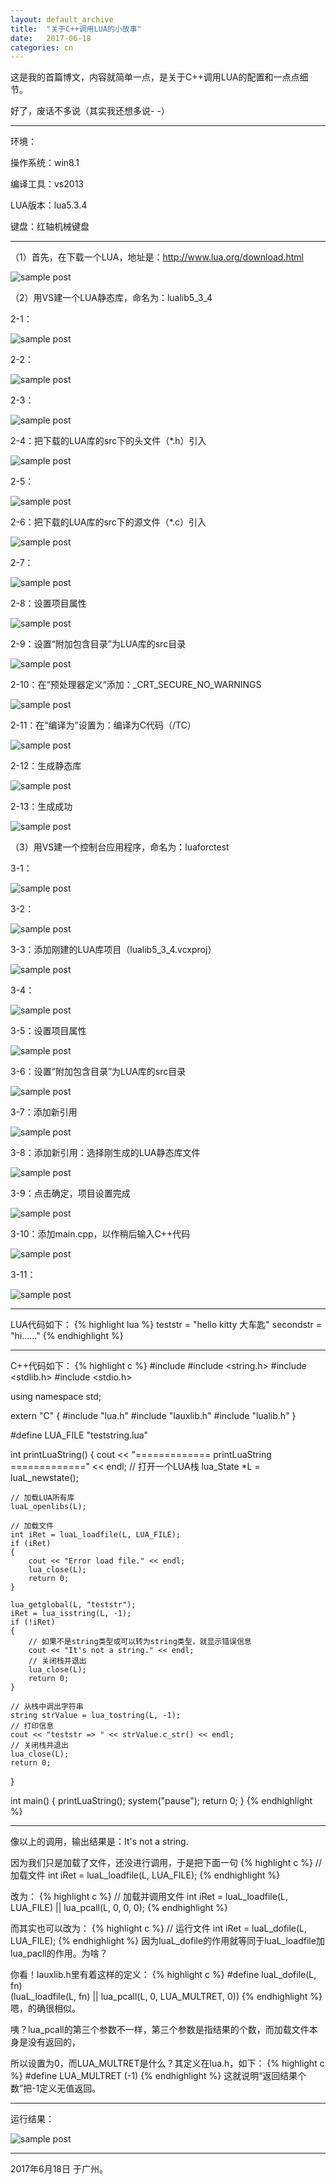 ```yaml
---
layout: default_archive
title:  "关于C++调用LUA的小故事"
date:   2017-06-18
categories: cn
---
```

这是我的首篇博文，内容就简单一点，是关于C++调用LUA的配置和一点点细节。

好了，废话不多说（其实我还想多说- -）

----------------------------------------------------------------------------------------

环境：

操作系统：win8.1

编译工具：vs2013

LUA版本：lua5.3.4

键盘：红轴机械键盘

----------------------------------------------------------------------------------------

（1）首先，在下载一个LUA，地址是：http://www.lua.org/download.html

![sample post]({{site.baseurl}}/images/image-blog-1/clipboard-1.png)


（2）用VS建一个LUA静态库，命名为：lualib5_3_4

2-1：

![sample post]({{site.baseurl}}/images/image-blog-1/clipboard-2.png)


2-2：

![sample post]({{site.baseurl}}/images/image-blog-1/clipboard-3.png)


2-3：

![sample post]({{site.baseurl}}/images/image-blog-1/clipboard-4.png)


2-4：把下载的LUA库的src下的头文件（*.h）引入

![sample post]({{site.baseurl}}/images/image-blog-1/clipboard-5.png)


2-5：

![sample post]({{site.baseurl}}/images/image-blog-1/clipboard-6.png)


2-6：把下载的LUA库的src下的源文件（*.c）引入

![sample post]({{site.baseurl}}/images/image-blog-1/clipboard-7.png)


2-7：

![sample post]({{site.baseurl}}/images/image-blog-1/clipboard-8.png)


2-8：设置项目属性

![sample post]({{site.baseurl}}/images/image-blog-1/clipboard-9.png)


2-9：设置“附加包含目录”为LUA库的src目录

![sample post]({{site.baseurl}}/images/image-blog-1/clipboard-10.png)


2-10：在“预处理器定义”添加：_CRT_SECURE_NO_WARNINGS

![sample post]({{site.baseurl}}/images/image-blog-1/clipboard-11.png)


2-11：在“编译为”设置为：编译为C代码（/TC）

![sample post]({{site.baseurl}}/images/image-blog-1/clipboard-12.png)


2-12：生成静态库

![sample post]({{site.baseurl}}/images/image-blog-1/clipboard-13.png)


2-13：生成成功

![sample post]({{site.baseurl}}/images/image-blog-1/clipboard-14.png)


（3）用VS建一个控制台应用程序，命名为：luaforctest

3-1：

![sample post]({{site.baseurl}}/images/image-blog-1/clipboard-15.png)


3-2：

![sample post]({{site.baseurl}}/images/image-blog-1/clipboard-16.png)


3-3：添加刚建的LUA库项目（lualib5_3_4.vcxproj）

![sample post]({{site.baseurl}}/images/image-blog-1/clipboard-17.png)


3-4：

![sample post]({{site.baseurl}}/images/image-blog-1/clipboard-18.png)


3-5：设置项目属性

![sample post]({{site.baseurl}}/images/image-blog-1/clipboard-19.png)


3-6：设置“附加包含目录”为LUA库的src目录

![sample post]({{site.baseurl}}/images/image-blog-1/clipboard-20.png)


3-7：添加新引用

![sample post]({{site.baseurl}}/images/image-blog-1/clipboard-21.png)


3-8：添加新引用：选择刚生成的LUA静态库文件

![sample post]({{site.baseurl}}/images/image-blog-1/clipboard-22.png)


3-9：点击确定，项目设置完成

![sample post]({{site.baseurl}}/images/image-blog-1/clipboard-23.png)


3-10：添加main.cpp，以作稍后输入C++代码

![sample post]({{site.baseurl}}/images/image-blog-1/clipboard-24.png)


3-11：

![sample post]({{site.baseurl}}/images/image-blog-1/clipboard-25.png)

----------------------------------------------------------------------------------------

LUA代码如下：
{% highlight lua %}
teststr = "hello kitty 大车匙"
secondstr =  "hi......"
{% endhighlight %}

----------------------------------------------------------------------------------------

C++代码如下：
{% highlight c %}
#include <iostream>
#include <string.h>
#include <stdlib.h>
#include <stdio.h>

using namespace std;

extern "C"
{
#include "lua.h"
#include "lauxlib.h"
#include "lualib.h"
}

#define LUA_FILE "teststring.lua"

int printLuaString()
{
	cout << "============= printLuaString =============" << endl;
	// 打开一个LUA栈
	lua_State *L = luaL_newstate();

	// 加载LUA所有库
	luaL_openlibs(L);

	// 加载文件
	int iRet = luaL_loadfile(L, LUA_FILE);
	if (iRet)
	{
		cout << "Error load file." << endl;
		lua_close(L);
		return 0;
	}
	
	lua_getglobal(L, "teststr");
	iRet = lua_isstring(L, -1);
	if (!iRet)
	{
		// 如果不是string类型或可以转为string类型，就显示错误信息
		cout << "It's not a string." << endl;
		// 关闭栈并退出
		lua_close(L);
		return 0;
	}

	// 从栈中调出字符串
	string strValue = lua_tostring(L, -1);
	// 打印信息
	cout << "teststr => " << strValue.c_str() << endl;
	// 关闭栈并退出
	lua_close(L);
	return 0;
}

int main()
{
	printLuaString();
	system("pause");
	return 0;
}
{% endhighlight %}

----------------------------------------------------------------------------------------

像以上的调用，输出结果是：It's not a string.

因为我们只是加载了文件，还没进行调用，于是把下面一句
{% highlight c %}
// 加载文件
int iRet = luaL_loadfile(L, LUA_FILE);
{% endhighlight %}

改为：
{% highlight c %}
// 加载并调用文件
int iRet = luaL_loadfile(L, LUA_FILE) || lua_pcall(L, 0, 0, 0);
{% endhighlight %}

而其实也可以改为：
{% highlight c %}
// 运行文件
int iRet = luaL_dofile(L, LUA_FILE);
{% endhighlight %}
因为luaL_dofile的作用就等同于luaL_loadfile加lua_pacll的作用。为啥？

你看！lauxlib.h里有着这样的定义：
{% highlight c %}
#define luaL_dofile(L, fn) \
	(luaL_loadfile(L, fn) || lua_pcall(L, 0, LUA_MULTRET, 0))
{% endhighlight %}
嗯，的确很相似。

咦？lua_pcall的第三个参数不一样，第三个参数是指结果的个数，而加载文件本身是没有返回的，

所以设置为0，而LUA_MULTRET是什么？其定义在lua.h，如下：
{% highlight c %}
#define LUA_MULTRET	(-1)
{% endhighlight %}
这就说明“返回结果个数”把-1定义无值返回。

----------------------------------------------------------------------------------------

运行结果：

![sample post]({{site.baseurl}}/images/image-blog-1/clipboard-26.png)

----------------------------------------------------------------------------------------

2017年6月18日 于广州。
